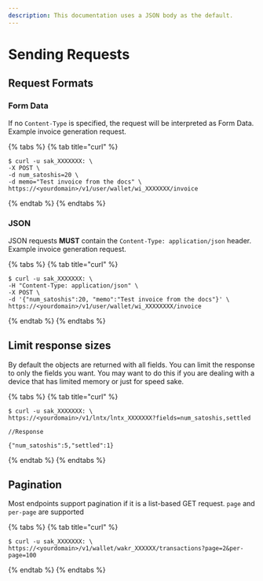 ```yaml
---
description: This documentation uses a JSON body as the default.
---
```


# Sending Requests

## Request Formats

### Form Data

If no `Content-Type` is specified, the request will be interpreted as Form Data. Example invoice generation request.

{% tabs %}
{% tab title="curl" %}
```
$ curl -u sak_XXXXXXX: \
-X POST \
-d num_satoshis=20 \
-d memo="Test invoice from the docs" \
https://<yourdomain>/v1/user/wallet/wi_XXXXXXX/invoice
```
{% endtab %}
{% endtabs %}

### JSON

JSON requests **MUST** contain the `Content-Type: application/json` header. Example invoice generation request.&#x20;

{% tabs %}
{% tab title="curl" %}
```
$ curl -u sak_XXXXXXX: \
-H "Content-Type: application/json" \
-X POST \
-d '{"num_satoshis":20, "memo":"Test invoice from the docs"}' \
https://<yourdomain>/v1/user/wallet/wi_XXXXXXXX/invoice
```
{% endtab %}
{% endtabs %}

## Limit response sizes

By default the objects are returned with all fields. You can limit the response to only the fields you want. You may want to do this if you are dealing with a device that has limited memory or just for speed sake.

{% tabs %}
{% tab title="curl" %}
```
$ curl -u sak_XXXXXXX: \
https://<yourdomain>/v1/lntx/lntx_XXXXXXX?fields=num_satoshis,settled

//Response

{"num_satoshis":5,"settled":1}
```
{% endtab %}
{% endtabs %}

## Pagination

Most endpoints support pagination if it is a list-based GET request. `page` and `per-page` are supported

{% tabs %}
{% tab title="curl" %}
```
$ curl -u sak_XXXXXXX: \
https://<yourdomain>/v1/wallet/wakr_XXXXXX/transactions?page=2&per-page=100
```
{% endtab %}
{% endtabs %}
